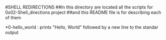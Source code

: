 #SHELL REDIRECTIONS 
##In this directory are located all the scripts for 0x02-Shell_directions project
##and this README file is for describing each of them 

*0-hello_world : prints "Hello, World" followed by a new line to the standar output